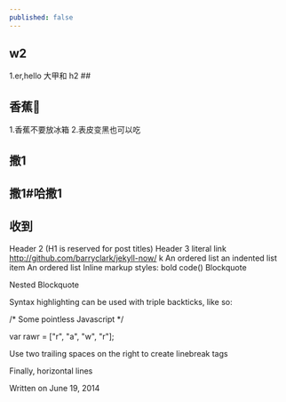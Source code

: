 ```yaml
---
published: false
---
```

## w2
1.er,hello
大甲和
h2 ##

## 香蕉🍌
1.香蕉不要放冰箱
2.表皮变黑也可以吃

## 撒1
## 撒1#哈撒1
## 收到
Header 2 (H1 is reserved for post titles)
Header 3  literal link http://github.com/barryclark/jekyll-now/
k
An
ordered
list
an indented list item
An
ordered
list
Inline markup styles:
bold
code()
Blockquote

Nested Blockquote

Syntax highlighting can be used with triple backticks, like so:

/* Some pointless Javascript */

var rawr = ["r", "a", "w", "r"];

Use two trailing spaces
on the right
to create linebreak tags

Finally, horizontal lines

Written on June 19, 2014
